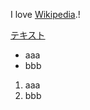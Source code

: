 I love [Wikipedia](https://ja.wikipedia.org).!

[テキスト](https://ww.google.co.jp/)

- aaa
- bbb

1. aaa
2. bbb
